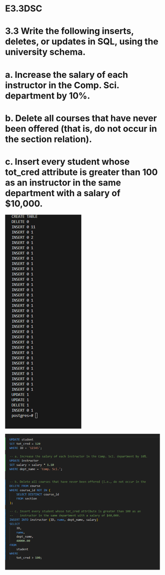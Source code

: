 # E3.3DSC

# 3.3 Write the following inserts, deletes, or updates in SQL, using the university schema.
# a. Increase the salary of each instructor in the Comp. Sci. department by 10%.

# b. Delete all courses that have never been offered (that is, do not occur in the section relation).

# c. Insert every student whose tot_cred attribute is greater than 100 as an instructor in the same department with a salary of $10,000.


![alt text](output.png)

![quiries](image.png)